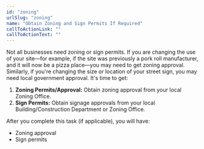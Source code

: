 ```yaml
---
id: "zoning"
urlSlug: "zoning"
name: "Obtain Zoning and Sign Permits If Required"
callToActionLink: ""
callToActionText: ""
---
```


Not all businesses need zoning or sign permits. If you are changing the use of your site—for example, if the site was previously a pork roll manufacturer, and it will now be a pizza place—you may need to get zoning approval. Similarly, if you're changing the size or location of your street sign, you may need local government approval. It's time to get:

1. **Zoning Permits/Approval:** Obtain zoning approval from your local Zoning Office.
2. **Sign Permits:** Obtain signage approvals from your local Building/Construction Department or Zoning Office.

After you complete this task (if applicable), you will have:

- Zoning approval
- Sign permits
